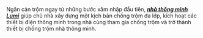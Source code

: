 ﻿Ngăn cản trộm ngay từ những bước xâm nhập đầu tiên, [***nhà thông minh Lumi***](https://lumi.vn/) giúp chủ nhà xây dựng một kịch bản chống trộm đa lớp, kích hoạt các thiết bị điện thông minh trong nhà cùng tham gia chống trộm và trở thành thiết bị chống trộm nhà thông minh.
